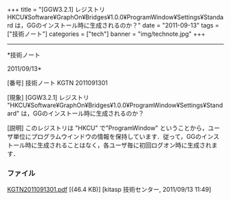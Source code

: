 ﻿+++
title = "[GGW3.2.1] レジストリ HKCU¥Software¥GraphOn¥Bridges¥1.0.0¥ProgramWindow¥Settings¥Standard は，GGのインストール時に生成されるのか？"
date = "2011-09-13"
tags = ["技術ノート"]
categories = ["tech"]
banner = "img/technote.jpg"
+++

-----------------------------------------------------------------------------------------------------------------------------

*技術ノート

2011/09/13*


[番号]
技術ノート KGTN 2011091301

[現象]
[GGW3.2.1] レジストリ
"HKCU¥Software¥GraphOn¥Bridges¥1.0.0¥ProgramWindow¥Settings¥Standard"
は，GGのインストール時に生成されるのか？

[説明]
このレジストリは "HKCU" で"ProgramWindow"
ということから，ユーザ単位にプログラムウインドウの情報を保持しています．従って，GGのインストール時に生成されることはなく，各ユーザ毎に初回ログオン時に生成されます．


### ファイル





[KGTN2011091301.pdf](http://techreport.kitasp.net/attachments/download/629/KGTN2011091301.pdf)
 [(46.4 KB)] [kitasp 技術センター, 2011/09/13
11:49]
